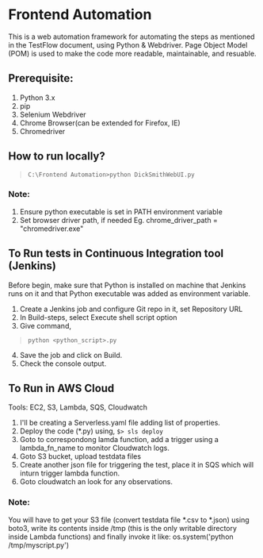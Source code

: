# Frontend Automation

This is a web automation framework for automating the steps as mentioned in the TestFlow document, using Python & Webdriver. Page Object Model (POM) is used to make the code more readable, maintainable, and resuable.

## Prerequisite:
1. Python 3.x
2. pip
3. Selenium Webdriver
4. Chrome Browser(can be extended for Firefox, IE)
5. Chromedriver

## How to run locally?

>`C:\Frontend Automation>python DickSmithWebUI.py`

### Note:
1. Ensure python executable is set in PATH environment variable
2. Set browser driver path, if needed
   Eg. chrome_driver_path = "chromedriver.exe"

## To Run tests in Continuous Integration tool (Jenkins)
Before begin, make sure that Python is installed on machine that Jenkins runs on it and that Python executable was added as environment variable.
1. Create a Jenkins job and configure Git repo in it, set Repository URL
2. In Build-steps, select Execute shell script option
3. Give command,

 >`python <python_script>.py`

4. Save the job and click on Build.
5. Check the console output.

## To Run in AWS Cloud
Tools: EC2, S3, Lambda, SQS, Cloudwatch
1. I'll be creating a Serverless.yaml file adding list of properties.
2. Deploy the code (*.py) using,
   `$> sls deploy`
3. Goto to correspondong lamda function, add a trigger using a lambda_fn_name to monitor Cloudwatch logs. 
4. Goto S3 bucket, upload testdata files
5. Create another json file for triggering the test, place it in SQS which will inturn trigger lambda function.
6. Goto cloudwatch an look for any observations.

### Note: 
You will have to get your S3 file (convert testdata file *.csv to *.json) using boto3, write its contents inside /tmp (this is the only writable directory inside Lambda functions) and finally invoke it like:
os.system('python /tmp/myscript.py')
